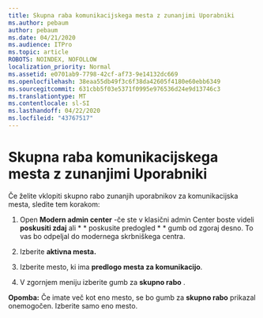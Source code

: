 ```yaml
---
title: Skupna raba komunikacijskega mesta z zunanjimi Uporabniki
ms.author: pebaum
author: pebaum
ms.date: 04/21/2020
ms.audience: ITPro
ms.topic: article
ROBOTS: NOINDEX, NOFOLLOW
localization_priority: Normal
ms.assetid: e0701ab9-7798-42cf-af73-9e14132dc669
ms.openlocfilehash: 38eaa55db49f3c6f38da42605f4180e60ebb6349
ms.sourcegitcommit: 631cbb5f03e5371f0995e976536d24e9d13746c3
ms.translationtype: MT
ms.contentlocale: sl-SI
ms.lasthandoff: 04/22/2020
ms.locfileid: "43767517"
---
```

# <a name="share-a-communication-site-with-external-users"></a>Skupna raba komunikacijskega mesta z zunanjimi Uporabniki

Če želite vklopiti skupno rabo zunanjih uporabnikov za komunikacijska mesta, sledite tem korakom: 
  
1. Open **Modern admin center** -če ste v klasični admin Center boste videli **poskusiti zdaj** ali * * poskusite predogled * * gumb od zgoraj desno. To vas bo odpeljal do modernega skrbniškega centra. 
  
2. Izberite **aktivna mesta.**
  
3. Izberite mesto, ki ima **predlogo mesta za komunikacijo**. 
  
4. V zgornjem meniju izberite gumb za **skupno rabo** . 
  
 **Opomba:** Če imate več kot eno mesto, se bo gumb za **skupno rabo** prikazal onemogočen. Izberite samo eno mesto. 
  

